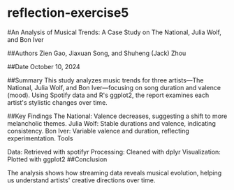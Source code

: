 # reflection-exercise5
#An Analysis of Musical Trends: A Case Study on The National, Julia Wolf, and Bon Iver

##Authors
Zien Gao, Jiaxuan Song, and Shuheng (Jack) Zhou

##Date
October 10, 2024

##Summary
This study analyzes music trends for three artists—The National, Julia Wolf, and Bon Iver—focusing on song duration and valence (mood). Using Spotify data and R's ggplot2, the report examines each artist's stylistic changes over time.

##Key Findings
The National: Valence decreases, suggesting a shift to more melancholic themes.
Julia Wolf: Stable durations and valence, indicating consistency.
Bon Iver: Variable valence and duration, reflecting experimentation.
Tools

Data: Retrieved with spotifyr
Processing: Cleaned with dplyr
Visualization: Plotted with ggplot2
##Conclusion

The analysis shows how streaming data reveals musical evolution, helping us understand artists' creative directions over time.
